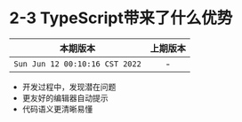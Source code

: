 # 2-3 TypeScript带来了什么优势

|本期版本|上期版本
|:---:|:---:
`Sun Jun 12 00:10:16 CST 2022` | -


* 开发过程中，发现潜在问题
* 更友好的编辑器自动提示
* 代码语义更清晰易懂
